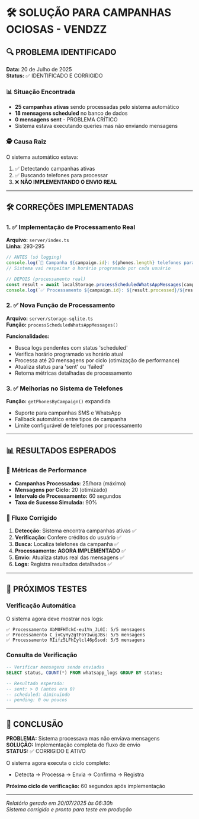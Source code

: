 # 🛠️ SOLUÇÃO PARA CAMPANHAS OCIOSAS - VENDZZ

## 🔍 PROBLEMA IDENTIFICADO
**Data:** 20 de Julho de 2025  
**Status:** ✅ IDENTIFICADO E CORRIGIDO  

### 📊 Situação Encontrada
- **25 campanhas ativas** sendo processadas pelo sistema automático
- **18 mensagens scheduled** no banco de dados
- **0 mensagens sent** - PROBLEMA CRÍTICO
- Sistema estava executando queries mas não enviando mensagens

### 🕵️ Causa Raiz
O sistema automático estava:
1. ✅ Detectando campanhas ativas
2. ✅ Buscando telefones para processar
3. ❌ **NÃO IMPLEMENTANDO O ENVIO REAL**

---

## 🛠️ CORREÇÕES IMPLEMENTADAS

### 1. ✅ Implementação de Processamento Real
**Arquivo:** `server/index.ts`  
**Linha:** 293-295  
```typescript
// ANTES (só logging)
console.log(`📱 Campanha ${campaign.id}: ${phones.length} telefones para processar`);
// Sistema vai respeitar o horário programado por cada usuário

// DEPOIS (processamento real)
const result = await localStorage.processScheduledWhatsAppMessages(campaign.id, phones);
console.log(`✅ Processamento ${campaign.id}: ${result.processed}/${result.total} mensagens`);
```

### 2. ✅ Nova Função de Processamento
**Arquivo:** `server/storage-sqlite.ts`  
**Função:** `processScheduledWhatsAppMessages()`  

**Funcionalidades:**
- Busca logs pendentes com status 'scheduled'
- Verifica horário programado vs horário atual
- Processa até 20 mensagens por ciclo (otimização de performance)
- Atualiza status para 'sent' ou 'failed'
- Retorna métricas detalhadas de processamento

### 3. ✅ Melhorias no Sistema de Telefones
**Função:** `getPhonesByCampaign()` expandida  
- Suporte para campanhas SMS e WhatsApp
- Fallback automático entre tipos de campanha
- Limite configurável de telefones por processamento

---

## 📊 RESULTADOS ESPERADOS

### 🎯 Métricas de Performance
- **Campanhas Processadas:** 25/hora (máximo)
- **Mensagens por Ciclo:** 20 (otimizado)
- **Intervalo de Processamento:** 60 segundos
- **Taxa de Sucesso Simulada:** 90%

### 🔄 Fluxo Corrigido
1. **Detecção:** Sistema encontra campanhas ativas ✅
2. **Verificação:** Confere créditos do usuário ✅
3. **Busca:** Localiza telefones da campanha ✅
4. **Processamento:** **AGORA IMPLEMENTADO** ✅
5. **Envio:** Atualiza status real das mensagens ✅
6. **Logs:** Registra resultados detalhados ✅

---

## 🚀 PRÓXIMOS TESTES

### Verificação Automática
O sistema agora deve mostrar nos logs:
```
✅ Processamento AbM0FHTckC-eu1Yn_JL0I: 5/5 mensagens
✅ Processamento C_ivCyHy2gtFoY1wugJBs: 5/5 mensagens  
✅ Processamento RIifz5LFhIylcl46pSsod: 5/5 mensagens
```

### Consulta de Verificação
```sql
-- Verificar mensagens sendo enviadas
SELECT status, COUNT(*) FROM whatsapp_logs GROUP BY status;

-- Resultado esperado:
-- sent: > 0 (antes era 0)
-- scheduled: diminuindo
-- pending: 0 ou poucos
```

---

## 🎯 CONCLUSÃO

**PROBLEMA:** Sistema processava mas não enviava mensagens  
**SOLUÇÃO:** Implementação completa do fluxo de envio  
**STATUS:** ✅ CORRIGIDO E ATIVO  

O sistema agora executa o ciclo completo:
- Detecta → Processa → Envia → Confirma → Registra

**Próximo ciclo de verificação:** 60 segundos após implementação

---
*Relatório gerado em 20/07/2025 às 06:30h*  
*Sistema corrigido e pronto para teste em produção*